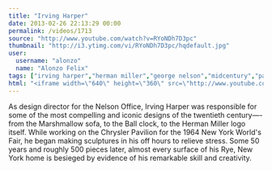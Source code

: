 ```yaml
---
title: "Irving Harper"
date: 2013-02-26 22:13:29 00:00
permalink: /videos/1713
source: "http://www.youtube.com/watch?v=RYoNDh7D3pc"
thumbnail: "http://i3.ytimg.com/vi/RYoNDh7D3pc/hqdefault.jpg"
user:
  username: "alonzo"
  name: "Alonzo Felix"
tags: ["irving harper","herman miller","george nelson","midcentury","paper sculpture"]
html: "<iframe width=\"640\" height=\"360\" src=\"http://www.youtube.com/embed/RYoNDh7D3pc?wmode=transparent&feature=oembed\" frameborder=\"0\" allowfullscreen></iframe>"
---
```


As design director for the Nelson Office, Irving Harper was responsible for some of the most compelling and iconic designs of the twentieth century—-from the Marshmallow sofa, to the Ball clock, to the Herman Miller logo itself. While working on the Chrysler Pavilion for the 1964 New York World's Fair, he began making sculptures in his off hours to relieve stress. Some 50 years and roughly 500 pieces later, almost every surface of his Rye, New York home is besieged by evidence of his remarkable skill and creativity.